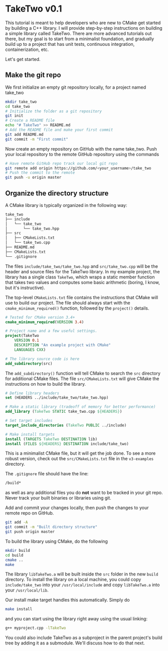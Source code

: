 # TakeTwo v0.1

This tutorial is meant to help developers who are new to CMake get started by building a C++ library. I will provide step-by-step instructions on building a simple library called TakeTwo. There are more advanced tutorials out there, but my goal is to start from a minimalist foundation, and gradually build up to a project that has unit tests, continuous integration, containerization, etc.

Let's get started.

## Make the git repo

We first initialize an empty git repository locally, for a project named take_two

```bash
mkdir take_two
cd take_two
# Initialize the folder as a git repository
git init
# Create a README file
echo "# TakeTwo" >> README.md
# Add the README file and make your first commit
git add README.md
git commit -m "First commit"
```

Now create an empty repository on GitHub with the name take_two. Push your local repository to the remote GitHub repository using the commands

```bash
# Have remote GitHub repo track our local git repo
git remote add origin https://github.com/<your_username>/take_two
# Push the commit to the remote
git push -u origin master
```

## Organize the directory structure

A CMake library is typically organized in the following way:

```bash
take_two
├── include
│   └── take_two
│       └── take_two.hpp
├── src
│   ├── CMakeLists.txt
│   └── take_two.cpp
├── README.md
├── CMakeLists.txt
└── .gitignore
```

The files `include/take_two/take_two.hpp` and `src/take_two.cpp` will be the header and source files for the TakeTwo library. In my example project, the library has a single class `TakeTwo`, which wraps a static member function that takes two values and computes some basic arithmetic (boring, I know, but it's instructive).

The top-level `CMakeLists.txt` file contains the instructions that CMake will use to build our project. The file should always start with the `cmake_minimum_required()` function, followed by the `project()` details.

```cmake
# Tested for CMake version 3.4+
cmake_minimum_required(VERSION 3.4)

# Project name and a few useful settings.
project(TakeTwo
    VERSION 0.1
    DESCRIPTION "An example project with CMake"
    LANGUAGES CXX)

# The library source code is here
add_subdirectory(src)
```

The `add_subdirectory()` function will tell CMake to search the `src` directory for additional CMake files. The file `src/CMakeLists.txt` will give CMake the instructions on how to build the library.

```cmake
# Define library headers
set (HEADERS ../include/take_two/take_two.hpp)

# Make a static library (tradeoff of memory for better performance)
add_library (TakeTwo STATIC take_two.cpp ${HEADERS})

# Set target includes
target_include_directories (TakeTwo PUBLIC ../include)

# Make install targets
install (TARGETS TakeTwo DESTINATION lib)
install (FILES ${HEADERS} DESTINATION include/take_two)
```

This is a minimalist CMake file, but it will get the job done. To see a more robust version, check out the `src/CMakeLists.txt` file in the `v3-examples` directory.

The `.gitignore` file should have the line:

```bash
/build*
```

as well as any additional files you do **not** want to be tracked in your git repo. Never track your built binaries or libraries using git.

Add and commit your changes locally, then push the changes to your remote repo on GitHub.

```bash
git add -A
git commit -m "Built directory structure"
git push origin master
```

To build the library using CMake, do the following

```bash
mkdir build
cd build
cmake ..
make
```

The library `libTakeTwo.a` will be built inside the `src` folder in the new `build` directory. To install the library on a local machine, you could copy `include/take_two` into your `/usr/local/include` and copy `libTakeTwo.a` into your `/usr/local/lib`.

Our install make target handles this automatically. Simply do

```bash
make install
```

and you can start using the library right away using the usual linking:

```bash
g++ myproject.cpp -lTakeTwo
```

You could also include TakeTwo as a subproject in the parent project's build tree by adding it as a submodule. We'll discuss how to do that next.
